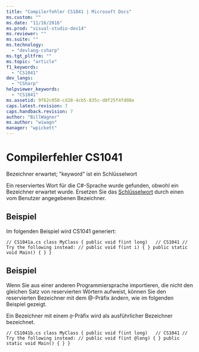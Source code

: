 ```yaml
---
title: "Compilerfehler CS1041 | Microsoft Docs"
ms.custom: ""
ms.date: "11/16/2016"
ms.prod: "visual-studio-dev14"
ms.reviewer: ""
ms.suite: ""
ms.technology: 
  - "devlang-csharp"
ms.tgt_pltfrm: ""
ms.topic: "article"
f1_keywords: 
  - "CS1041"
dev_langs: 
  - "CSharp"
helpviewer_keywords: 
  - "CS1041"
ms.assetid: 9f62c058-cd28-4cb5-835c-d0f25f4fd08e
caps.latest.revision: 7
caps.handback.revision: 7
author: "BillWagner"
ms.author: "wiwagn"
manager: "wpickett"
---
```

# Compilerfehler CS1041
Bezeichner erwartet; "keyword" ist ein Schlüsselwort  
  
 Ein reserviertes Wort für die C\#\-Sprache wurde gefunden, obwohl ein Bezeichner erwartet wurde. Ersetzen Sie das [Schlüsselwort](../../csharp/language-reference/keywords/index.md) durch einen vom Benutzer angegebenen Bezeichner.  
  
## Beispiel  
 Im folgenden Beispiel wird CS1041 generiert:  
  
```  
// CS1041a.cs class MyClass { public void f(int long)   // CS1041 // Try the following instead: // public void f(int i) { } public static void Main() { } }  
```  
  
## Beispiel  
 Wenn Sie aus einer anderen Programmiersprache importieren, die nicht den gleichen Satz von reservierten Wörtern aufweist, können Sie den reservierten Bezeichner mit dem @\-Präfix ändern, wie im folgenden Beispiel gezeigt.  
  
 Ein Bezeichner mit einem `@`\-Präfix wird als ausführlicher Bezeichner bezeichnet.  
  
```  
// CS1041b.cs class MyClass { public void f(int long)   // CS1041 // Try the following instead: // public void f(int @long) { } public static void Main() { } }  
```